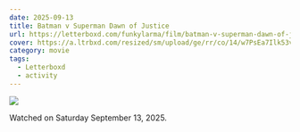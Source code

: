 ```yaml
---
date: 2025-09-13
title: Batman v Superman Dawn of Justice
url: https://letterboxd.com/funkylarma/film/batman-v-superman-dawn-of-justice/
cover: https://a.ltrbxd.com/resized/sm/upload/ge/rr/co/14/w7PsEa7Ilk53vFI7PplTJYckIJj-0-600-0-900-crop.jpg?v=61f95015b5
category: movie
tags:
  - Letterboxd
  - activity
---
```


![](https://a.ltrbxd.com/resized/sm/upload/ge/rr/co/14/w7PsEa7Ilk53vFI7PplTJYckIJj-0-600-0-900-crop.jpg?v=61f95015b5)

Watched on Saturday September 13, 2025.
